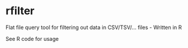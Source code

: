 # rfilter
Flat file query tool for filtering out data in CSV/TSV/... files - Written in R

See R code for usage
